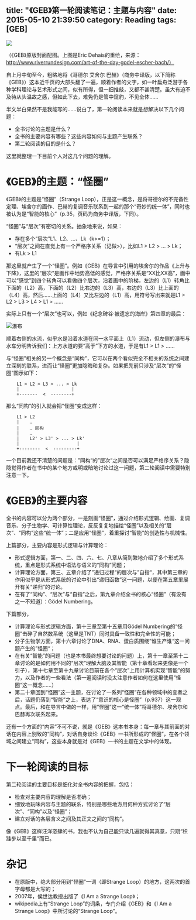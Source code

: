 title: "《GEB》第一轮阅读笔记：主题与内容"
date: 2015-05-10 21:39:50
category: Reading
tags: [GEB]
---

![](cover.jpg)

（《GEB》原版封面配图。上图是Eric Dehais的重绘，来源：http://www.riverrundesign.com/art-of-the-day-godel-escher-bach/）

自上月中旬至今，粗略地将《哥德尔 艾舍尔 巴赫》（商务中译版，以下简称《GEB》）这本近千页的大部头翻了一遍，顺着作者的文字，如一叶扁舟泛游于各种学科理论与艺术形式之间，似有所得，但一细推敲，又都不甚清楚。虽大有迫不及待从头温故之感，但如此下去，难免仍是管中窥豹，不见全体……

半文半白果然不是我能写的……说白了，第一轮阅读本来就是想解决以下几个问题：

* 全书讨论的主题是什么？
* 全书的主要内容有哪些？这些内容如何与主题产生联系？
* 第二轮阅读的目的是什么？

这里就整理一下目前个人对这几个问题的理解。

# 《GEB》的主题：“怪圈”

《GEB》的主题是“怪圈”（Strange Loop），正是这一概念，是将哥德尔的不完备性定理、埃舍尔的画作、巴赫的复调音乐联系到一起的那个“奇妙的统一体”，同时也被认为是“智能的核心”（p.35，页码为商务中译版，下同）。

“怪圈”与“层次”有密切的关系。抽象地来说，如果：

* 存在多个“层次”L1、L2、...、Lk（k>=1）；
* “层次”之间在直觉上有一个严格序关系（记做>），比如L1 > L2 > ... > Lk；
* 有Lk > L1

那这里就产生了一个“怪圈”。例如《GEB》在导言中引用的埃舍尔的作品《上升与下降》，这里的“层次”是画作中地势高低的感觉，严格序关系是“XX比XX高”，画中可以“感觉”到四个转角可以看做四个层次，沿着画中的阶梯，左边的（L1）转角比下面的（L2）高，下面的（L2）比右边的（L3）高，右边的（L3）比上面的（L4）高，然后……上面的（L4）又比左边的（L1）高，用符号写出来就是L1 > L2 > L3 > L4 > L1 > ……

实际上只有一个“层次”也可以，例如《纪念碑谷·被遗忘的海岸》第四章的最后：

![瀑布](waterfall.jpg)

顺着右侧的水流，似乎水是沿着水道在同一水平面上（L1）流动，但左侧的瀑布与水车分明告诉我们：上方水道的要“高于”下方的水道，于是有L1 > L1 > ……

与“怪圈”相关的另一个概念是“同构”，它可以在两个看似完全不相关的系统之间建立深刻的联系，进而让“怪圈”更加隐晦和复杂。如果把先前只涉及“层次”的“怪圈”图示如下：

        L1 > L2 > L3 > ... > Lk
        |                    |
        +-------  <  --------+

那么“同构”的引入就会把”怪圈“变成这样：

        L1 > L2
        |    .
        |    . 同构
        |    .
        |    L2' > L3' > ... > Lk'
        |                      |
        +--------  <  ---------+

一个目前我还不清楚的问题是：”同构“的”层次“之间是否可以满足严格序关系？隐隐觉得作者在书中的某个地方或明或暗地讨论过这一问题，第二轮阅读中需要特别注意一下。

# 《GEB》的主要内容

全书的内容可以分为两个部分，一是刻画“怪圈”，通过介绍形式逻辑、绘画、复调音乐、分子生物学、可计算性理论，反反复复地描绘“怪圈”以及相关的“层次”、“同构”这些“统一体”；二是应用“怪圈”，着重探讨“智能”的创造性与机械性。

上篇部分，主要内容是形式逻辑与计算理论：

* 形式逻辑方面，第一、二、四、六、七、八章从简到繁地介绍了多个形式系统，重点是形式系统中语法与语义的“同构”问题；
* 计算理论方面，第三、五章介绍了”递归过程“的层次与”自指“，其中第三章的作用似乎是从形式系统的讨论中引出“递归函数”这一问题，以便在第五章里展开有关“递归”的讨论。
* 在有了“同构”、“层次”与“自指”之后，第九章介绍全书的核心“怪圈”（有没有之一不知道）：Gödel Numbering。

下篇部分，

* 计算理论与形式逻辑方面，第十三章至第十五章用Gödel Numbering的“怪圈”击碎了自然数系统（这里是TNT）同时具备一致性和完全性的可能；
* 分子生物学方面，第十六章讨论了DNA、RNA、蛋白质围绕”谁生产谁“这一问题产生的”怪圈“；
* 在有关“智能”的问题（也是本书最终想要讨论的问题）上，第十一章至第十二章讨论的是如何用不同的“层次”理解大脑及其智能（第十章看起来更像是一个引子），第十七章至第十九章讨论目前在各个“层次”上用计算机实现“智能”的努力，以及作者的一些看法（第一遍阅读时没太注意作者如何在这里使用”怪圈“这一概念……）
* 第二十章回到“怪圈”这一主题，在讨论了一系列“怪圈”在各种领域中的变奏之后，话题仍落到“智能”之上，表达了“意识的核心是怪圈”（p.937）这一观点。最后，和在导言中做的一样，用“怪圈”这一“统一体”将哥德尔、埃舍尔和巴赫再次联系起来。

还有一个方面的“内容”不可不说，就是《GEB》这本书本身：每一章与其前面的对话在内容上别致的“同构”，对话自身谈论《GEB》一书所形成的“怪圈”，在各个领域之间建立“同构”，这些本身就是对《GEB》一书的主题在文学中的体现。

# 下一轮阅读的目标

第二轮阅读的主要目标是细化对全书内容的把握，包括：

* 检查对主要内容的理解是否准确；
* 细致地玩味内容与主题的联系，特别是哪些地方用何种方式讨论了“层次”、“同构”以及“怪圈”；
* 建立对话的各层含义之间及其正文之间的“同构”。

像《GEB》这样汪洋恣肆的书，我也不认为自己能只读几遍就得其真意，只期“积跬步以至千里”而已。

# 杂记

* 在原版中，绝大部分用到“怪圈”一词（即Strange Loop）的地方，这两次的首字母都是大写的；
* 2007年，侯世达教授出版了《I Am a Strange Loop》；
* wikipedia上有“Strange Loop”的词条，专门介绍《GEB》和《I Am a Strange Loop》中所讨论的“Strange Loop”。
